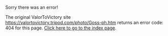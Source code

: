 

Sorry there was an error!

The original ValorToVictory site https://valortovictory.tripod.com/photo/Goss-ph.htm returns an error code: 404 for this page. [Click here to go to the index page](../index.md).